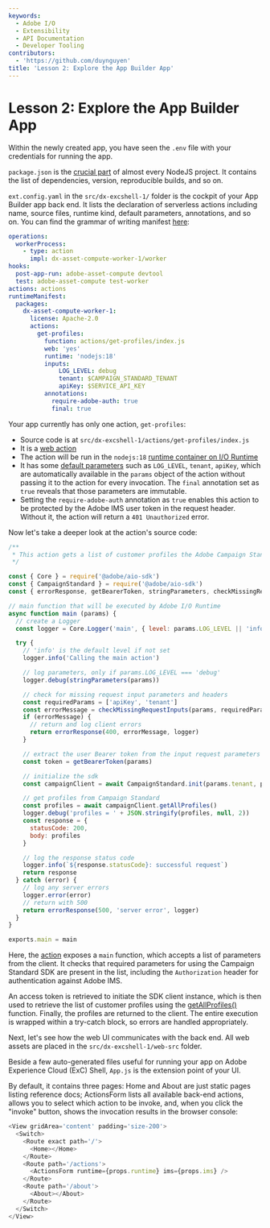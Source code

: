 ```yaml
---
keywords:
  - Adobe I/O
  - Extensibility
  - API Documentation
  - Developer Tooling
contributors:
  - 'https://github.com/duynguyen'
title: 'Lesson 2: Explore the App Builder App'
---
```


# Lesson 2: Explore the App Builder App

Within the newly created app, you have seen the `.env` file with your credentials for running the app. 

`package.json` is the [crucial part](https://docs.npmjs.com/creating-a-package-json-file) of almost every NodeJS project. It contains the list of dependencies, version, reproducible builds, and so on.

`ext.config.yaml` in the `src/dx-excshell-1/` folder is the cockpit of your App Builder app back end. It lists the declaration of serverless actions including name, source files, runtime kind, default parameters, annotations, and so on. You can find the grammar of writing manifest [here](https://github.com/apache/openwhisk-wskdeploy/blob/master/docs/programming_guide.md#wskdeploy-utility-by-example):

```yaml
operations:
  workerProcess:
    - type: action
      impl: dx-asset-compute-worker-1/worker
hooks:
  post-app-run: adobe-asset-compute devtool
  test: adobe-asset-compute test-worker
actions: actions
runtimeManifest:
  packages:
    dx-asset-compute-worker-1:
      license: Apache-2.0
      actions:
        get-profiles:
          function: actions/get-profiles/index.js
          web: 'yes'
          runtime: 'nodejs:18'
          inputs:
              LOG_LEVEL: debug
              tenant: $CAMPAIGN_STANDARD_TENANT
              apiKey: $SERVICE_API_KEY
          annotations:
            require-adobe-auth: true
            final: true
```

Your app currently has only one action, `get-profiles`:

* Source code is at `src/dx-excshell-1/actions/get-profiles/index.js`
* It is a [web action](../../guides/runtime_guides/creating_actions.md)
* The action will be run in the `nodejs:18` [runtime container on I/O Runtime](../../guides/runtime_guides/reference_docs/runtimes.md#node-js-v18-14-2)
* It has some [default parameters](../../guides/runtime_guides/creating_actions.md#working-with-parameters) such as `LOG_LEVEL`, `tenant`, `apiKey`, which are automatically available in the `params` object of the action without passing it to the action for every invocation. The `final` annotation set as `true` reveals that those parameters are immutable.
* Setting the `require-adobe-auth` annotation as `true` enables this action to be protected by the Adobe IMS user token in the request header. Without it, the action will return a `401 Unauthorized` error.

Now let's take a deeper look at the action's source code:

```javascript
/**
 * This action gets a list of customer profiles the Adobe Campaign Standard API
 */

const { Core } = require('@adobe/aio-sdk')
const { CampaignStandard } = require('@adobe/aio-sdk')
const { errorResponse, getBearerToken, stringParameters, checkMissingRequestInputs } = require('../utils')

// main function that will be executed by Adobe I/O Runtime
async function main (params) {
  // create a Logger
  const logger = Core.Logger('main', { level: params.LOG_LEVEL || 'info' })

  try {
    // 'info' is the default level if not set
    logger.info('Calling the main action')

    // log parameters, only if params.LOG_LEVEL === 'debug'
    logger.debug(stringParameters(params))

    // check for missing request input parameters and headers
    const requiredParams = ['apiKey', 'tenant']
    const errorMessage = checkMissingRequestInputs(params, requiredParams, ['Authorization'])
    if (errorMessage) {
      // return and log client errors
      return errorResponse(400, errorMessage, logger)
    }

    // extract the user Bearer token from the input request parameters
    const token = getBearerToken(params)

    // initialize the sdk
    const campaignClient = await CampaignStandard.init(params.tenant, params.apiKey, token)

    // get profiles from Campaign Standard
    const profiles = await campaignClient.getAllProfiles()
    logger.debug('profiles = ' + JSON.stringify(profiles, null, 2))
    const response = {
      statusCode: 200,
      body: profiles
    }

    // log the response status code
    logger.info(`${response.statusCode}: successful request`)
    return response
  } catch (error) {
    // log any server errors
    logger.error(error)
    // return with 500
    return errorResponse(500, 'server error', logger)
  }
}

exports.main = main
```

Here, the [action](https://github.com/apache/openwhisk/blob/master/docs/actions-nodejs.md) exposes a `main` function, which accepts a list of parameters from the client. It checks that required parameters for using the Campaign Standard SDK are present in the list, including the `Authorization` header for authentication against Adobe IMS.

An access token is retrieved to initiate the SDK client instance, which is then used to retrieve the list of customer profiles using the [getAllProfiles()](https://docs.adobe.com/content/help/en/campaign-standard/using/working-with-apis/managing-profiles/retrieving-profiles.html) function. Finally, the profiles are returned to the client. The entire execution is wrapped within a try-catch block, so errors are handled appropriately.

Next, let's see how the web UI communicates with the back end. All web assets are placed in the `src/dx-excshell-1/web-src` folder.

Beside a few auto-generated files  useful for running your app on Adobe Experience Cloud (ExC) Shell, `App.js` is the extension point of your UI.  

By default, it contains three pages: Home and About are just static pages listing reference docs; ActionsForm lists all available back-end actions, allows you to select which action to be invoke, and, when you click the "invoke" button, shows the invocation results in the browser console:

```javascript
<View gridArea='content' padding='size-200'>
  <Switch>
    <Route exact path='/'>
      <Home></Home>
    </Route>
    <Route path='/actions'>
      <ActionsForm runtime={props.runtime} ims={props.ims} />
    </Route>
    <Route path='/about'>
      <About></About>
    </Route>
  </Switch>
</View>
```
